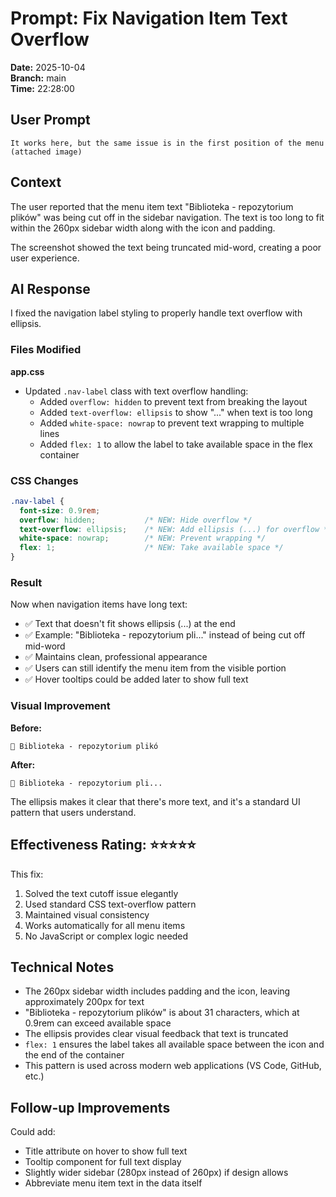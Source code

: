 # Prompt: Fix Navigation Item Text Overflow

**Date:** 2025-10-04  
**Branch:** main  
**Time:** 22:28:00

## User Prompt

```
It works here, but the same issue is in the first position of the menu (attached image)
```

## Context

The user reported that the menu item text "Biblioteka - repozytorium plików" was being cut off in the sidebar navigation. The text is too long to fit within the 260px sidebar width along with the icon and padding.

The screenshot showed the text being truncated mid-word, creating a poor user experience.

## AI Response

I fixed the navigation label styling to properly handle text overflow with ellipsis.

### Files Modified

**app.css**
- Updated `.nav-label` class with text overflow handling:
  - Added `overflow: hidden` to prevent text from breaking the layout
  - Added `text-overflow: ellipsis` to show "..." when text is too long
  - Added `white-space: nowrap` to prevent text wrapping to multiple lines
  - Added `flex: 1` to allow the label to take available space in the flex container

### CSS Changes

```css
.nav-label {
  font-size: 0.9rem;
  overflow: hidden;           /* NEW: Hide overflow */
  text-overflow: ellipsis;    /* NEW: Add ellipsis (...) for overflow */
  white-space: nowrap;        /* NEW: Prevent wrapping */
  flex: 1;                    /* NEW: Take available space */
}
```

### Result

Now when navigation items have long text:
- ✅ Text that doesn't fit shows ellipsis (...) at the end
- ✅ Example: "Biblioteka - repozytorium pli..." instead of being cut off mid-word
- ✅ Maintains clean, professional appearance
- ✅ Users can still identify the menu item from the visible portion
- ✅ Hover tooltips could be added later to show full text

### Visual Improvement

**Before:**
```
📁 Biblioteka - repozytorium plikó
```

**After:**
```
📁 Biblioteka - repozytorium pli...
```

The ellipsis makes it clear that there's more text, and it's a standard UI pattern that users understand.

## Effectiveness Rating: ⭐⭐⭐⭐⭐

This fix:
1. Solved the text cutoff issue elegantly
2. Used standard CSS text-overflow pattern
3. Maintained visual consistency
4. Works automatically for all menu items
5. No JavaScript or complex logic needed

## Technical Notes

- The 260px sidebar width includes padding and the icon, leaving approximately 200px for text
- "Biblioteka - repozytorium plików" is about 31 characters, which at 0.9rem can exceed available space
- The ellipsis provides clear visual feedback that text is truncated
- `flex: 1` ensures the label takes all available space between the icon and the end of the container
- This pattern is used across modern web applications (VS Code, GitHub, etc.)

## Follow-up Improvements

Could add:
- Title attribute on hover to show full text
- Tooltip component for full text display
- Slightly wider sidebar (280px instead of 260px) if design allows
- Abbreviate menu item text in the data itself

